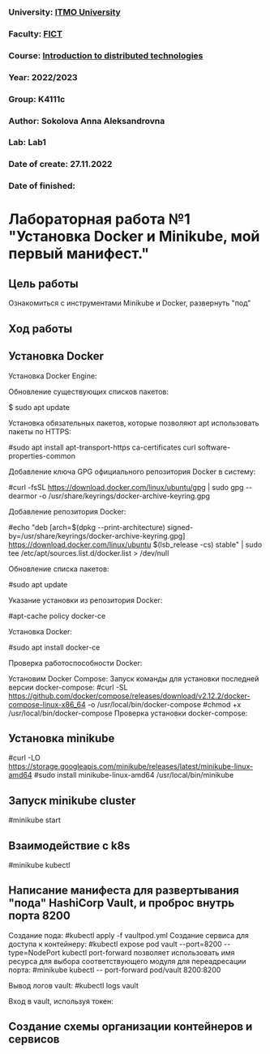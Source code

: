 ### University: [ITMO University](https://itmo.ru/ru/)
### Faculty: [FICT](https://fict.itmo.ru)
### Course: [Introduction to distributed technologies](https://github.com/itmo-ict-faculty/introduction-to-distributed-technologies)
### Year: 2022/2023
### Group: K4111c
### Author: Sokolova Anna Aleksandrovna
### Lab: Lab1
### Date of create: 27.11.2022
### Date of finished: 

# Лабораторная работа №1 "Установка Docker и Minikube, мой первый манифест."
## Цель работы
Ознакомиться с инструментами Minikube и Docker, развернуть "под"
## Ход работы
## Установка Docker
Установка Docker Engine:

Обновление существующих списков пакетов:

$ sudo apt update

Установка обязательных пакетов, которые позволяют apt использовать пакеты по HTTPS:

#sudo apt install apt-transport-https ca-certificates curl software-properties-common

Добавление ключа GPG официального репозитория Docker в систему:

#curl -fsSL https://download.docker.com/linux/ubuntu/gpg | sudo gpg --dearmor -o /usr/share/keyrings/docker-archive-keyring.gpg

Добавление репозитория Docker:

#echo "deb [arch=$(dpkg --print-architecture) signed-by=/usr/share/keyrings/docker-archive-keyring.gpg] https://download.docker.com/linux/ubuntu $(lsb_release -cs) stable" | sudo tee /etc/apt/sources.list.d/docker.list > /dev/null

Обновление списка пакетов:

#sudo apt update

Указание установки из репозитория Docker:

#apt-cache policy docker-ce

Установка Docker:

#sudo apt install docker-ce

Проверка работоспособности Docker:

Установим Docker Compose:
Запуск команды для установки последней версии docker-compose:
#curl -SL https://github.com/docker/compose/releases/download/v2.12.2/docker-compose-linux-x86_64 -o /usr/local/bin/docker-compose
#chmod +x /usr/local/bin/docker-compose
Проверка установки docker-compose:

## Установка  minikube 
#curl -LO https://storage.googleapis.com/minikube/releases/latest/minikube-linux-amd64
#sudo install minikube-linux-amd64 /usr/local/bin/minikube

## Запуск minikube cluster
#minikube start

## Взаимодействие с k8s
#minikube kubectl

## Написание манифеста для развертывания "пода" HashiCorp Vault, и проброс внутрь порта 8200

Создание пода:
#kubectl apply -f vaultpod.yml
Создание сервиса для доступа к контейнеру:
#kubectl expose pod vault --port=8200 --type=NodePort
kubectl port-forward позволяет использовать имя ресурса для выбора соответствующего модуля для переадресации порта:
#minikube kubectl -- port-forward pod/vault 8200:8200

Вывод логов vault:
#kubectl logs vault

Вход в vault, используя токен:

## Создание схемы организации контейнеров и сервисов




